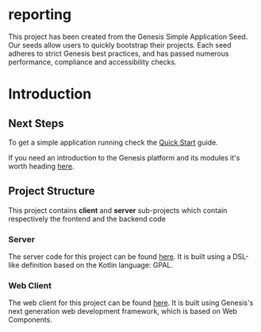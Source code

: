 # reporting

This project has been created from the Genesis Simple Application Seed. Our seeds allow users to quickly bootstrap
their projects. Each seed adheres to strict Genesis best practices, and has passed numerous performance, compliance and
accessibility checks. 

# Introduction

## Next Steps

To get a simple application running check the [Quick Start](https://learn.genesis.global/docs/getting-started/quick-start/) guide.

If you need an introduction to the Genesis platform and its modules it's worth heading [here](https://docs.genesis.global/secure/getting-started/learn-the-basics/simple-introduction/).

## Project Structure

This project contains **client** and **server** sub-projects which contain respectively the frontend and the backend code

### Server

The server code for this project can be found [here](./server/README.md).
It is built using a DSL-like definition based on the Kotlin language: GPAL.

### Web Client

The web client for this project can be found [here](./client/README.md). It is built using Genesis's next
generation web development framework, which is based on Web Components.

[^1]: Python server variant is coming soon. [Register to get notified](https://genesis.global/contact-us/)
[^2]: Mobile client support is coming soon. [Register to get notified](https://genesis.global/contact-us/)
